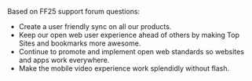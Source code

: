 Based on FF25 support forum questions:

* Create a user friendly sync on all our products.
* Keep our open web user experience ahead of others by making Top Sites and bookmarks more awesome.
* Continue to promote and implement  open web standards so websites and apps work everywhere.
* Make the mobile video experience work splendidly without flash.


